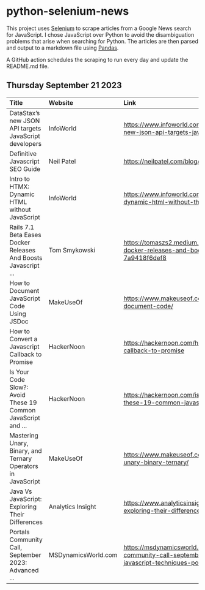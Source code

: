 # python-selenium-news

This project uses [Selenium](https://www.seleniumhq.org/) to scrape articles from a Google News search for JavaScript.
I chose JavaScript over Python to avoid the disambiguation problems that arise when searching for Python.
The articles are then parsed and output to a markdown file using [Pandas](https://pandas.pydata.org/).

A GitHub action schedules the scraping to run every day and update the README.md file.

## Thursday September 21 2023


| Title                                                          | Website             | Link                                                                                                               |
|:---------------------------------------------------------------|:--------------------|:-------------------------------------------------------------------------------------------------------------------|
| DataStax’s new JSON API targets JavaScript developers          | InfoWorld           | https://www.infoworld.com/article/3706992/datastaxs-new-json-api-targets-javascript-developers.html                |
| Definitive Javascript SEO Guide                                | Neil Patel          | https://neilpatel.com/blog/javascript-seo/                                                                         |
| Intro to HTMX: Dynamic HTML without JavaScript                 | InfoWorld           | https://www.infoworld.com/article/3706951/htmx-dynamic-html-without-the-javascript.html                            |
| Rails 7.1 Beta Eases Docker Releases And Boosts Javascript ... | Tom Smykowski       | https://tomaszs2.medium.com/rails-7-1-beta-eases-docker-releases-and-boosts-javascript-with-bun-7a9418f6def8       |
| How to Document JavaScript Code Using JSDoc                    | MakeUseOf           | https://www.makeuseof.com/jsdoc-javascript-document-code/                                                          |
| How to Convert a Javascript Callback to Promise                | HackerNoon          | https://hackernoon.com/how-to-convert-a-javascript-callback-to-promise                                             |
| Is Your Code Slow?: Avoid These 19 Common JavaScript and ...   | HackerNoon          | https://hackernoon.com/is-your-code-slow-avoid-these-19-common-javascript-and-nodejs-mistakes                      |
| Mastering Unary, Binary, and Ternary Operators in JavaScript   | MakeUseOf           | https://www.makeuseof.com/javascript-operators-unary-binary-ternary/                                               |
| Java Vs JavaScript: Exploring Their Differences                | Analytics Insight   | https://www.analyticsinsight.net/java-vs-javascript-exploring-their-differences/                                   |
| Portals Community Call, September 2023: Advanced ...           | MSDynamicsWorld.com | https://msdynamicsworld.com/video/portals-community-call-september-2023-advanced-javascript-techniques-power-pages |
